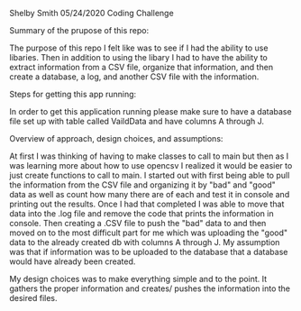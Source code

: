 Shelby Smith
05/24/2020
Coding Challenge

Summary of the prupose of this repo:

The purpose of this repo I felt like was to see if I had the ability to use libaries. Then in addition to using the libary I had to have the ability to 
extract information from a CSV file, organize that information, and then create a database, a log, and another CSV file with the information. 



Steps for getting this app running:

In order to get this application running please make sure to have a database file set up with table called VaildData and have columns A through J. 


Overview of approach, design choices, and assumptions:

At first I was thinking of having to make classes to call to main but then as I was learning more about how to use opencsv 
I realized it would be easier to just create functions to call to main. I started out with first being able to pull the information
from the CSV file and organizing it by "bad" and "good" data as well as count how many there are of each and test it in console and printing
out the results. Once I had that completed I was able to move that data into the .log file and remove the code that prints the information in console. 
Then creating a .CSV file to push the "bad" data to and then moved on to the most difficult part for me which was uploading the "good" data to 
the already created db with columns A through J. My assumption was that if information was to be uploaded to the database that a database would have already been created. 

My design choices was to make everything simple and to the point. It gathers the proper information and creates/ pushes the information into the desired files.
